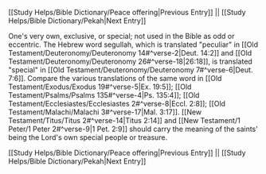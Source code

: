 [[Study Helps/Bible Dictionary/Peace offering|Previous Entry]]  ||  [[Study Helps/Bible Dictionary/Pekah|Next Entry]]

 One's very own, exclusive, or special; not used in the Bible as odd or eccentric. The Hebrew word segullah, which is translated "peculiar" in [[Old Testament/Deuteronomy/Deuteronomy 14#^verse-2|Deut. 14:2]] and [[Old Testament/Deuteronomy/Deuteronomy 26#^verse-18|26:18]], is translated "special" in [[Old Testament/Deuteronomy/Deuteronomy 7#^verse-6|Deut. 7:6]]. Compare the various translations of the same word in [[Old Testament/Exodus/Exodus 19#^verse-5|Ex. 19:5]]; [[Old Testament/Psalms/Psalms 135#^verse-4|Ps. 135:4]]; [[Old Testament/Ecclesiastes/Ecclesiastes 2#^verse-8|Eccl. 2:8]]; [[Old Testament/Malachi/Malachi 3#^verse-17|Mal. 3:17]]. [[New Testament/Titus/Titus 2#^verse-14|Titus 2:14]] and [[New Testament/1 Peter/1 Peter 2#^verse-9|1 Pet. 2:9]] should carry the meaning of the saints' being the Lord's own special people or treasure.

[[Study Helps/Bible Dictionary/Peace offering|Previous Entry]]  ||  [[Study Helps/Bible Dictionary/Pekah|Next Entry]]